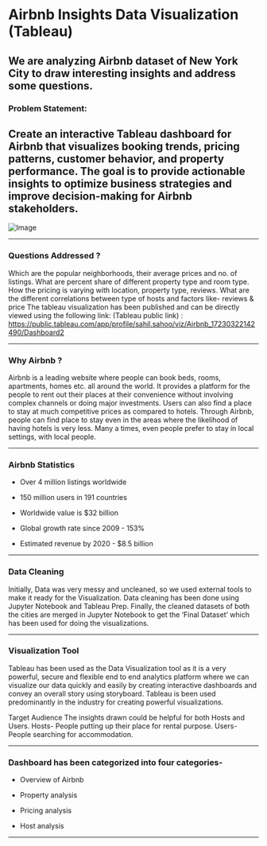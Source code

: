 # Airbnb Insights Data Visualization (Tableau)
We are analyzing Airbnb dataset of New York City to draw interesting insights and address some questions.
---
### Problem Statement:

Create an interactive Tableau dashboard for Airbnb that visualizes booking trends, pricing patterns, customer behavior, and property performance. The goal is to provide actionable insights to optimize business strategies and improve decision-making for Airbnb stakeholders.
---

![Image](https://github.com/user-attachments/assets/f422f922-3dfc-4521-bbdb-042aa0230209)

---

### Questions Addressed ?

Which are the popular neighborhoods, their average prices and no. of listings.
What are percent share of different property type and room type.
How the pricing is varying with location, property type, reviews.
What are the different correlations between type of hosts and factors like- reviews & price
The tableau visualization has been published and can be directly viewed using the following link: (Tableau public link) : 
https://public.tableau.com/app/profile/sahil.sahoo/viz/Airbnb_17230322142490/Dashboard2

---

### Why Airbnb ?

Airbnb is a leading website where people can book beds, rooms, apartments, homes etc. all around the world. It provides a platform for the people to rent out their places at their convenience without involving complex channels or doing major investments. Users can also find a place to stay at much competitive prices as compared to hotels. Through Airbnb, people can find place to stay even in the areas where the likelihood of having hotels is very less. Many a times, even people prefer to stay in local settings, with local people.

---

### Airbnb Statistics
* Over 4 million listings worldwide 

* 150 million users in 191 countries 

* Worldwide value is $32 billion 

* Global growth rate since 2009 - 153% 

* Estimated revenue by 2020 - $8.5 billion

---

### Data Cleaning

Initially, Data was very messy and uncleaned, so we used external tools to make it ready for the Visualization. Data cleaning has been done using Jupyter Notebook and Tableau Prep. Finally, the cleaned datasets of both the cities are merged in Jupyter Notebook to get the ‘Final Dataset’ which has been used for doing the visualizations.

---

### Visualization Tool

Tableau has been used as the Data Visualization tool as it is a very powerful, secure and flexible end to end analytics platform where we can visualize our data quickly and easily by creating interactive dashboards and convey an overall story using storyboard. Tableau is been used predominantly in the industry for creating powerful visualizations.

Target Audience The insights drawn could be helpful for both Hosts and Users. Hosts- People putting up their place for rental purpose. Users- People searching for accommodation.

---

### Dashboard has been categorized into four categories-

* Overview of Airbnb

* Property analysis

* Pricing analysis

* Host analysis

---

